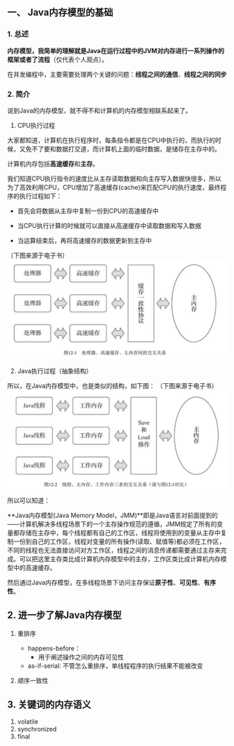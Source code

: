 ## 一、 Java内存模型的基础

### 1. 总述
**内存模型，我简单的理解就是Java在运行过程中的JVM对内存进行一系列操作的框架或者了流程**（仅代表个人观点）。

在并发编程中，主要需要处理两个关键的问题：**线程之间的通信**、**线程之间的同步**

### 2. 简介

说到Java的内存模型，就不得不和计算机的内存模型相联系起来了。

1. CPU执行过程

大家都知道，计算机在执行程序时，每条指令都是在CPU中执行的，而执行的时候，又免不了要和数据打交道，而计算机上面的临时数据，是储存在主存中的。

计算机内存包括**高速缓存**和**主存**。

我们知道CPU执行指令的速度比从主存读取数据和向主存写入数据快很多，所以为了高效利用CPU，CPU增加了高速缓存(cache)来匹配CPU的执行速度，最终程序的执行过程如下：

 - 首先会将数据从主存中复制一份到CPU的高速缓存中

 - 当CPU执行计算的时候就可以直接从高速缓存中读取数据和写入数据

 - 当运算结束后，再将高速缓存的数据更新到主存中

（下图来源于电子书）
![](十分钟看Java基础：Java内存模型_files/1.jpg)

2. Java执行过程（抽象结构）

所以，在Java内存模型中，也是类似的结构，如下图：
（下图来源于电子书）
![](十分钟看Java基础：Java内存模型_files/2.jpg)

所以可以知道：

**Java内存模型(Java Memory Model，JMM)**即是Java语言对前面提到的——计算机解决多线程场景下的一个主存操作规范的遵循，JMM规定了所有的变量都存储在主存中，每个线程都有自己的工作区，线程将使用到的变量从主存中复制一份到自己的工作区，线程对变量的所有操作(读取、赋值等)都必须在工作区，不同的线程也无法直接访问对方工作区，线程之间的消息传递都需要通过主存来完成。可以把这里主存类比成计算机内存模型中的主存，工作区类比成计算机内存模型中的高速缓存。

然后通过Java内存模型，在多线程场景下访问主存保证**原子性**、**可见性**、**有序性**。


## 2. 进一步了解Java内存模型

1. 重排序
	- happens-before：
		- 用于阐述操作之间的内存可见性
	- as-if-serial: 不管怎么重排序，单线程程序的执行结果不能被改变

2. 顺序一致性

## 3. 关键词的内存语义
1. volatile
2. synchronized
3. final